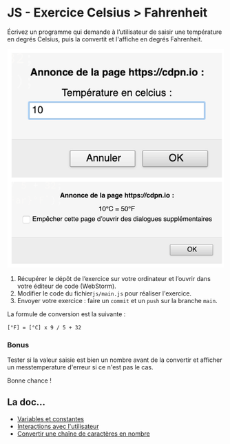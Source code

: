 # JS - Exercice Celsius > Fahrenheit

Écrivez un programme qui demande à l’utilisateur de saisir une température en degrés Celsius,
puis la convertit et l'affiche en degrés Fahrenheit.

![Exemple de solution](img/capture-ecran-solution.png)
1. Récupérer le dépôt de l’exercice sur votre ordinateur et l’ouvrir dans 
   votre éditeur de code (WebStorm).
1. Modifier le code du fichier`js/main.js` pour réaliser l'exercice.
1. Envoyer votre exercice : faire un `commit` et un `push` sur la branche 
   `main`.

La formule de conversion est la suivante :

```
[°F] = [°C] x 9 / 5 + 32
```

### Bonus 
Tester si la valeur saisie est bien un nombre avant de la convertir 
et afficher un messtemperature d'erreur si ce n'est pas le cas.

Bonne chance !

## La doc...

* [Variables et constantes](https://divtec.gitbook.io/javascript/javascript/introduction/variables-et-constantes#declarer-des-variables-et-constantes)
* [Interactions avec l'utilisateur](https://divtec.gitbook.io/133a/javascript/introduction/interactions-avec-lutilisateur)
* [Convertir une chaîne de caractères en nombre](https://divtec.gitbook.io/javascript/javascript/introduction/conversions#convertir-une-chaine-de-caracteres-en-nombre)

